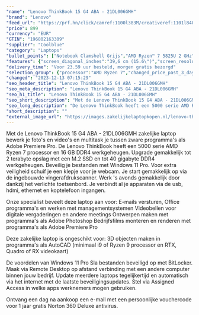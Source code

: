 ```yaml
---
"name": "Lenovo ThinkBook 15 G4 ABA - 21DL006GMH"
"brand": "Lenovo"
"feed_url": "https://prf.hn/click/camref:1100l383M/creativeref:1101l84031/destination:https%3A%2F%2Fwww.coolblue.nl%2Fproduct%2F923100"
"price": 899
"currency": "EUR"
"GTIN": "196802163309"
"supplier": "Coolblue"
"category": "Laptops"
"bullet_points": ["Notebook Clamshell Grijs","AMD Ryzen™ 7 5825U 2 GHz","39,6 cm (15.6\") Full HD 1920 x 1080 Pixels IPS LED backlight 16:9","16 GB DDR4-SDRAM 3200 MHz 1 x 8 GB","512 GB SSD","AMD Radeon Graphics","Wi-Fi 6 (802.11ax) Ethernet LAN 1000,100 Mbit/s Bluetooth 5.1","Lithium-Polymeer (LiPo) 45 Wh 6 uur 65 W","Windows 11 Pro 64-bit"]
"features": {"screen_diagonal_inches":"39,6 cm (15.6\")","screen_resolution":"1920 x 1080 Pixels","processor_family":"AMD Ryzen™ 7","memory_size":"16 GB","memory_type":"DDR4-SDRAM","total_storage_space":"512 GB","operating_system":"Windows 11 Pro","battery_capacity":"45 Wh","width":"357 mm","depth":"235 mm","height":"18,9 mm","weight":"1,7 kg"}
"delivery_time": "Voor 23.59 uur besteld, morgen gratis bezorgd"
"selection_group": {"processor":"AMD Ryzen 7","changed_price_past_3_days":false,"product_family":"ThinkBook"}
"changed": "2023-12-13 07:15:29"
"seo_header_title": "Lenovo ThinkBook 15 G4 ABA - 21DL006GMH"
"seo_meta_description": "Lenovo ThinkBook 15 G4 ABA - 21DL006GMH"
"seo_h1_title": "Lenovo ThinkBook 15 G4 ABA - 21DL006GMH"
"seo_short_description": "Met de Lenovo ThinkBook 15 G4 ABA - 21DL006GMH zakelijke laptop bewerk je foto's en video's en multitask je tussen zware programma's als Adobe Premiere Pro."
"seo_long_description": "De Lenovo ThinkBook heeft een 5000 serie AMD Ryzen 7 processor en 16 GB DDR4 werkgeheugen. Upgrade gemakkelijk tot 2 terabyte opslag met een M. 2 SSD en tot 40 gigabyte DDR4 werkgeheugen. Beveilig je bestanden met Windows 11 Pro. Voor extra veiligheid schuif je een klepje voor je webcam. Je start gemakkelijk op via de ingebouwde vingerafdrukscanner. Werk 's avonds gemakkelijk door dankzij het verlichte toetsenbord. Je verbindt al je apparaten via de usb, hdmi, ethernet en koptelefoon ingangen. \r\n\r\nOnze specialist beveelt deze laptop aan voor:\r\nE-mails versturen, Office programma's en werken met managementsystemen\r\nVideobellen voor digitale vergaderingen en andere meetings\r\nOntwerpen maken met programma's als Adobe Photoshop\r\nBedrijfsfilms monteren en renderen met programma's als Adobe Premiere Pro\r\n\r\n\r\n\r\nDeze zakelijke laptop is ongeschikt voor:\r\n3D objecten maken in programma's als AutoCAD (minimaal i9 of Ryzen 9 processor en RTX, Quadro of RX videokaart) \r\n\r\n\r\nDe voordelen van Windows 11 Pro\r\nSla bestanden beveiligd op met BitLocker. \r\nMaak via Remote Desktop op afstand verbinding met een andere computer binnen jouw bedrijf. \r\nUpdate meerdere laptops tegelijkertijd en automatisch via het internet met de laatste beveiligingsupdates. \r\nStel via Assigned Access in welke apps werknemers mogen gebruiken. \r\n\r\n \r\nOntvang een dag na aankoop een e-mail met een persoonlijke vouchercode voor 1 jaar gratis Norton 360 Deluxe antivirus."
"short_description": ""
"external_image_url": "https://images.zakelijkelaptopkopen.nl/lenovo-thinkbook-15-g4-aba-21dl006gmh.webp"
---
```


Met de Lenovo ThinkBook 15 G4 ABA - 21DL006GMH zakelijke laptop bewerk je foto's en video's en multitask je tussen zware programma's als Adobe Premiere Pro. De Lenovo ThinkBook heeft een 5000 serie AMD Ryzen 7 processor en 16 GB DDR4 werkgeheugen. Upgrade gemakkelijk tot 2 terabyte opslag met een M.2 SSD en tot 40 gigabyte DDR4 werkgeheugen. Beveilig je bestanden met Windows 11 Pro. Voor extra veiligheid schuif je een klepje voor je webcam. Je start gemakkelijk op via de ingebouwde vingerafdrukscanner. Werk 's avonds gemakkelijk door dankzij het verlichte toetsenbord. Je verbindt al je apparaten via de usb, hdmi, ethernet en koptelefoon ingangen.

Onze specialist beveelt deze laptop aan voor:
E-mails versturen, Office programma's en werken met managementsystemen
Videobellen voor digitale vergaderingen en andere meetings
Ontwerpen maken met programma's als Adobe Photoshop
Bedrijfsfilms monteren en renderen met programma's als Adobe Premiere Pro



Deze zakelijke laptop is ongeschikt voor:
3D objecten maken in programma's als AutoCAD (minimaal i9 of Ryzen 9 processor en RTX, Quadro of RX videokaart) 


De voordelen van Windows 11 Pro
Sla bestanden beveiligd op met BitLocker.
Maak via Remote Desktop op afstand verbinding met een andere computer binnen jouw bedrijf.
Update meerdere laptops tegelijkertijd en automatisch via het internet met de laatste beveiligingsupdates.
Stel via Assigned Access in welke apps werknemers mogen gebruiken.

 
Ontvang een dag na aankoop een e-mail met een persoonlijke vouchercode voor 1 jaar gratis Norton 360 Deluxe antivirus.